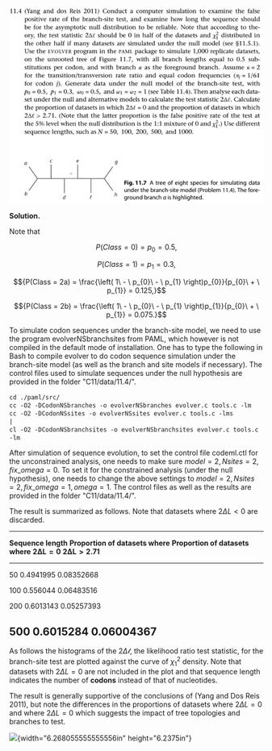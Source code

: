 <p>
<img src=img/11.4-P.png>
</p>

**Solution.**

Note that

$${P(Class = 0) = p_{0} = 0.5,}$$

$${P(Class = 1) = p_{1} = 0.3,}$$

$${P(Class = 2a) = \frac{\left( 1\  - \ p_{0}\  - \ p_{1} \right)p_{0}}{p_{0}\  + \ p_{1}} = 0.125,}$$

$${P(Class = 2b) = \frac{\left( 1\  - \ p_{0}\  - \ p_{1} \right)p_{1}}{p_{0}\  + \ p_{1}} = 0.075.}$$

To simulate codon sequences under the branch-site model, we need to use
the program evolverNSbranchsites from PAML, which however is not
compiled in the default mode of installation. One has to type the
following in Bash to compile evolver to do codon sequence simulation
under the branch-site model (as well as the branch and site models if
necessary). The control files used to simulate sequences under the null
hypothesis are provided in the folder "C11/data/11.4/".

```
cd ./paml/src/
cc -O2 -DCodonNSbranches -o evolverNSbranches evolver.c tools.c -lm
cc -O2 -DCodonNSsites -o evolverNSsites evolver.c tools.c -lms                                                                      |
cl -O2 -DCodonNSbranchsites -o evolverNSbranchsites evolver.c tools.c
-lm
```

After simulation of sequence evolution, to set the control file
codeml.ctl for the unconstrained analysis, one needs to make sure
$model = 2,Nsites = 2,fix\_ omega = 0.$ To set it for the constrained
analysis (under the null hypothesis), one needs to change the above
settings to $model = 2,Nsites = 2,fix\_ omega = 1,omega = 1.$ The
control files as well as the results are provided in the folder
"C11/data/11.4/".

The result is summarized as follows. Note that datasets where
$2\Delta L < 0$ are discarded.

  ------------------------------------------------------------------------------------------------------------------
  **Sequence length**     **Proportion of datasets where**            **Proportion of datasets where**
                          $\mathbf{2}\mathbf{\Delta}\mathbf{L = 0}$   $\mathbf{2}\mathbf{\Delta}\mathbf{L > 2.71}$
  ----------------------- ------------------------------------------- ----------------------------------------------
  50                      0.4941995                                   0.08352668

  100                     0.556044                                    0.06483516

  200                     0.6013143                                   0.05257393

  500                     0.6015284                                   0.06004367
  ------------------------------------------------------------------------------------------------------------------

As follows the histograms of the $2\Delta\mathcal{l}$, the likelihood
ratio test statistic, for the branch-site test are plotted against the
curve of $\chi_{1}^{2}$ density. Note that datasets with $2\Delta L = 0$
are not included in the plot and that sequence length indicates the
number of **codons** instead of that of nucleotides.

The result is generally supportive of the conclusions of (Yang and Dos
Reis 2011), but note the differences in the proportions of datasets
where $2\Delta L = 0$ and where $2\Delta L = 0$ which suggests the
impact of tree topologies and branches to test.

![](media/image2.png){width="6.268055555555556in" height="6.2375in"}
